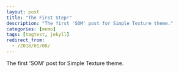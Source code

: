 ```yaml
---
layout: post
title: "The First Step!"
description: "The first 'SOM' post for Simple Texture theme."
categories: [memo]
tags: [tagtest, jekyll]
redirect_from:
  - /2018/01/08/
---
```

The first 'SOM' post for Simple Texture theme.
